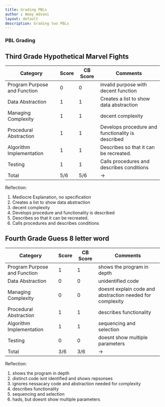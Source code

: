 ```yaml
---
title: Grading PBLs
author : Amay Advani
layout: default
description: Grading two PBLs
---
```


### PBL Grading

## Third Grade Hypothetical Marvel Fights 

| Category                | Score | CB Score | Comments |
|------------------------|-------|----------|----------|
| Program Purpose and Function | 0 | 0  | invalid purpose  with decent function  |
| Data Abstraction       | 1 | 1 | Creates a list to show data abstraction     |
| Managing Complexity    | 1 | 1 | decent complexity     |
| Procedural Abstraction | 1 | 1 | Develops procedure and functionality is described       |
| Algorithm Implementation| 1 | 1 | Describes so that it can be recreated.       |
| Testing                | 1 | 1 | Calls procedures and describes conditions      |
| Total                | 5/6 | 5/6 |    ->      |

Reflection: 

1) Mediocre Explanation, no specification
2) Creates a list to show data abstraction 
3) decent complexity  
4) Develops procedure and functionality is described 
5) Describes so that it can be recreated.
6) Calls procedures and describes conditions 


## Fourth Grade Guess 8 letter word

| Category                | Score | CB Score | Comments |
|------------------------|-------|----------|----------|
| Program Purpose and Function | 1 | 1 | shows the program in depth       |
| Data Abstraction       | 0 | 0 | unidentified code          |
| Managing Complexity    | 0 | 0 | doesnt explain code and abstraction needed for complexity         |
| Procedural Abstraction | 1 | 1 | describes functionality        |
| Algorithm Implementation| 1 | 1 | sequencing and selection   |
| Testing                | 0 | 0 | doesnt show multiple parameters       |
| Total             | 3/6 | 3/6 | ->      |

Reflection: 

1) shows the program in depth
2) distinct code isnt identified and shows repsonses
3) ignores nessacary code and abstraction needed for complexity
4) describes functionality
5) sequencing and selection
6) hads, but doesnt show multiple parameters